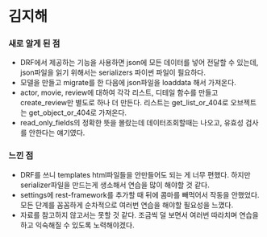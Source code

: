 # 김지해

### 새로 알게 된 점

- DRF에서 제공하는 기능을 사용하면 json에 모든 데이터를 넣어 전달할 수 있는데, json파일을 읽기 위해서는 serializers 파이썬 파일이 필요하다.
- 모델을 만들고 migrate를 한 다음에 json파일을 loaddata 해서 가져온다.
- actor, movie, review에 대하여 각각 리스트, 디테일 함수를 만들고 create_review만 별도로 하나 더 만든다. 리스트는 get_list_or_404로 오브젝트는 get_object_or_404로 가져온다.
- read_only_fields의 정확한 뜻을 몰랐는데 데이터조회할때는 나오고, 유효성 검사를 안한다는 얘기였다.

### 느낀 점

- DRF를 쓰니 templates html파일들을 안만들어도 되는 게 너무 편했다. 하지만 serializer파일을 만드는게 생소해서 연습을 많이 해야할 것 같다.
- settings에 rest-framework를 추가할 때 뒤에 콤마를 빼먹어서 작동을 안했었다. 모든 단계를 꼼꼼하게 순차적으로 여러번 연습을 해야할 필요성을 느꼈다. 
- 자료를 참고하지 않고서는 못할 것 같다. 조금씩 덜 보면서 여러번 따라치며 연습을 하고 익숙해질 수 있도록 노력해야겠다.  